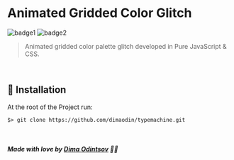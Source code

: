 # Animated Gridded Color Glitch
![badge1](https://img.shields.io/badge/javascript-%23323330.svg?style=for-the-badge&logo=javascript&logoColor=%23F7DF1E) ![badge2](https://img.shields.io/badge/css3-%231572B6.svg?style=for-the-badge&logo=css3&logoColor=white)
> Animated gridded color palette glitch developed in Pure JavaScript &amp; CSS.

<br>

## :construction_worker: Installation

At the root of the Project run:

```
$> git clone https://github.com/dimaodin/typemachine.git
```

<br>

##### Made with love by [Dima Odintsov](https://github.com/DimaOdin) 💜🚀








